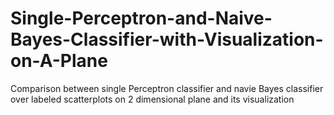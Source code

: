 # Single-Perceptron-and-Naive-Bayes-Classifier-with-Visualization-on-A-Plane
Comparison between single Perceptron classifier and navie Bayes classifier over labeled scatterplots on 2 dimensional plane and its visualization
